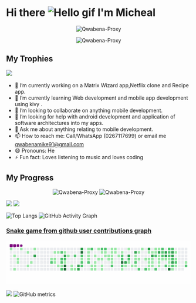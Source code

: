 
# Hi there <img src="https://user-images.githubusercontent.com/1303154/88677602-1635ba80-d120-11ea-84d8-d263ba5fc3c0.gif" width="28px" alt="Hello gif"> I'm Micheal

<!--
**Qwabena-Proxy/Qwabena-Proxy** is a ✨ _special_ ✨ repository because its `README.md` (this file) appears on your GitHub profile.

Here are some ideas to get you started:
-->

<p align="center"> <img src="https://komarev.com/ghpvc/?username=Qwabena-Proxy&label=Profile%20views&color=e91e63&style=flat" alt="Qwabena-Proxy" /> </p>
<p align="center"> <img src="https://img.shields.io/github/followers/Qwabena-Proxy?style=social" alt="Qwabena-Proxy" /> </p>

## My Trophies

<img width=1000 src="https://github-profile-trophy.vercel.app/?username=Qwabena-Proxy&column=8&theme=gruvbox&no-frame=true"/>


- 🔭 I’m currently working on a Matrix Wizard app,Netflix clone and Recipe app.
- 🌱 I’m currently learning Web development and mobile app development using kivy .
- 👯 I’m looking to collaborate on anything mobile development.
- 🤔 I’m looking for help with android development and application of software architectures into my apps.
- 💬 Ask me about anything relating to mobile development.
- 📫 How to reach me: Call/WhatsApp (0267117699) or email me qwabenamike91@gmail.com
- 😄 Pronouns: He
- ⚡ Fun fact: Loves listening to music and loves coding  

<!--My Tech Stack-->

## My Progress
<p align="center">
  <img width="400em" src="https://github-readme-stats.vercel.app/api?username=Qwabena-Proxy&show_icons=true&locale=en&theme=radical"                alt="Qwabena-Proxy"/>
  <img width="400em" src="https://github-readme-streak-stats.herokuapp.com/?user=Qwabena-Proxy&theme=radical" alt="Qwabena-Proxy" />
</p>

![](https://github-profile-summary-cards.vercel.app/api/cards/repos-per-language?username=Qwabena-Proxy&theme=github_dark)
![](https://github-profile-summary-cards.vercel.app/api/cards/most-commit-language?username=Qwabena-Proxy&theme=github_dark)


![Top Langs](https://github-readme-stats.vercel.app/api/top-langs/?username=Qwabena-Proxy&layout=compact&langs_count=10&theme=github_dark&hide_border=true&count-private=true)
![GitHub Activity Graph](https://activity-graph.herokuapp.com/graph?username=Qwabena-Proxy&theme=dracula)
### [Snake game from github user contributions graph](https://github.com/Platane/snk)  
![preview](https://raw.githubusercontent.com/Platane/snk/output/github-contribution-grid-snake.gif)

![](https://skyline.github.com/qwabena-proxy/2021)
![GitHub metrics](https://metrics.lecoq.io/Qwabena-Proxy)  
